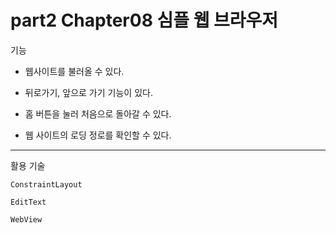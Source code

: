 # part2 Chapter08 심플 웹 브라우저

기능

- 웹사이트를 불러올 수 있다.

- 뒤로가기, 앞으로 가기 기능이 있다.

- 홈 버튼을 눌러 처음으로 돌아갈 수 있다.

- 웹 사이트의 로딩 정로를 확인할 수 있다.

---

활용 기술

`ConstraintLayout`

`EditText`

`WebView`
